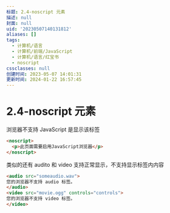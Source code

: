 ```yaml
---
标题: 2.4-noscript 元素
描述: null
封面: null
uid: '20230507140131812'
aliases: []
tags:
  - 计算机/语言
  - 计算机/前端/JavaScript
  - 计算机/语言/红宝书
  - noscript
cssclasses: null
创建时间: 2023-05-07 14:01:31
更新时间: 2024-01-22 16:57:45
---
```


# 2.4-noscript 元素

浏览器不支持 JavaScript 是显示该标签

```html
<noscript>
  <p>此页面需要启用JavaScript浏览器</p>
</noscript>
```

类似的还有 audito 和 video 支持正常显示，不支持显示标签内内容

```html
<audio src="someaudio.wav">
您的浏览器不支持 audio 标签。
</audio>
<video src="movie.ogg" controls="controls">
您的浏览器不支持 video 标签。
</video>
```
